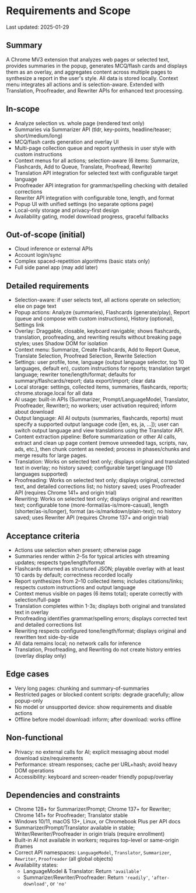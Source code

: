 # Requirements and Scope

Last updated: 2025-01-29

## Summary
A Chrome MV3 extension that analyzes web pages or selected text, provides summaries in the popup, generates MCQ/flash cards and displays them as an overlay, and aggregates content across multiple pages to synthesize a report in the user's style. All data is stored locally. Context menu integrates all actions and is selection-aware. Extended with Translation, Proofreader, and Rewriter APIs for enhanced text processing.

## In-scope
- Analyze selection vs. whole page (rendered text only)
- Summaries via Summarizer API (tldr, key-points, headline/teaser; short/medium/long)
- MCQ/flash cards generation and overlay UI
- Multi-page collection queue and report synthesis in user style with custom instructions
- Context menus for all actions; selection-aware (6 items: Summarize, Flashcards, Add to Queue, Translate, Proofread, Rewrite)
- Translation API integration for selected text with configurable target language
- Proofreader API integration for grammar/spelling checking with detailed corrections
- Rewriter API integration with configurable tone, length, and format
- Popup UI with unified settings (no separate options page)
- Local-only storage and privacy-first design
- Availability gating, model download progress, graceful fallbacks

## Out-of-scope (initial)
- Cloud inference or external APIs
- Account login/sync
- Complex spaced-repetition algorithms (basic stats only)
- Full side panel app (may add later)


## Detailed requirements
- Selection-aware: if user selects text, all actions operate on selection; else on page text
- Popup actions: Analyze (summaries), Flashcards (generate/play), Report (queue and compose with custom instructions), History (optional), Settings link
- Overlay: Draggable, closable, keyboard navigable; shows flashcards, translation, proofreading, and rewriting results without breaking page styles; uses Shadow DOM for isolation
- Context menu: Summarize, Create Flashcards, Add to Report Queue, Translate Selection, Proofread Selection, Rewrite Selection
- Settings: user profile, tone, language (output language selector, top 10 languages, default en), custom instructions for reports; translation target language; rewriter tone/length/format; defaults for summary/flashcards/report; data export/import; clear data
- Local storage: settings, collected items, summaries, flashcards, reports; chrome.storage.local for all data
- AI usage: built-in APIs (Summarizer, Prompt/LanguageModel, Translator, Proofreader, Rewriter); no workers; user activation required; inform about download
- Output language: All AI outputs (summaries, flashcards, reports) must specify a supported output language code ([en, es, ja, ...]); user can switch output language and view translations using the Translator API.
- Content extraction pipeline: Before summarization or other AI calls, extract and clean up page content (remove unneeded tags, scripts, nav, ads, etc.), then chunk content as needed; process in phases/chunks and merge results for large pages.
- Translation: Works on selected text only; displays original and translated text in overlay; no history saved; configurable target language (10 languages supported)
- Proofreading: Works on selected text only; displays original, corrected text, and detailed corrections list; no history saved; uses Proofreader API (requires Chrome 141+ and origin trial)
- Rewriting: Works on selected text only; displays original and rewritten text; configurable tone (more-formal/as-is/more-casual), length (shorter/as-is/longer), format (as-is/markdown/plain-text); no history saved; uses Rewriter API (requires Chrome 137+ and origin trial)

## Acceptance criteria
- Actions use selection when present; otherwise page
- Summaries render within 2–5s for typical articles with streaming updates; respects type/length/format
- Flashcards returned as structured JSON; playable overlay with at least 10 cards by default; correctness recorded locally
- Report synthesizes from 2–10 collected items; includes citations/links; respects custom instructions and output language
- Context menus visible on pages (6 items total); operate correctly with selection/full-page
- Translation completes within 1-3s; displays both original and translated text in overlay
- Proofreading identifies grammar/spelling errors; displays corrected text and detailed corrections list
- Rewriting respects configured tone/length/format; displays original and rewritten text side-by-side
- All data remains local; no network calls for inference
- Translation, Proofreading, and Rewriting do not create history entries (overlay display only)

## Edge cases
- Very long pages: chunking and summary-of-summaries
- Restricted pages or blocked content scripts: degrade gracefully; allow popup-only
- No model or unsupported device: show requirements and disable actions
- Offline before model download: inform; after download: works offline

## Non-functional
- Privacy: no external calls for AI; explicit messaging about model download size/requirements
- Performance: stream responses; cache per URL+hash; avoid heavy DOM operations
- Accessibility: keyboard and screen-reader friendly popup/overlay

## Dependencies and constraints
- Chrome 128+ for Summarizer/Prompt; Chrome 137+ for Rewriter; Chrome 141+ for Proofreader; Translator stable
- Windows 10/11, macOS 13+, Linux, or Chromebook Plus per API docs
- Summarizer/Prompt/Translator available in stable; Writer/Rewriter/Proofreader in origin trials (require enrollment)
- Built-in AI not available in workers; requires top-level or same-origin iframes
- Correct API namespaces: `LanguageModel`, `Translator`, `Summarizer`, `Rewriter`, `Proofreader` (all global objects)
- Availability states:
  - LanguageModel & Translator: Return `'available'`
  - Summarizer/Rewriter/Proofreader: Return `'readily'`, `'after-download'`, or `'no'`
